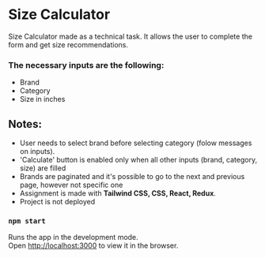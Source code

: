 # Size Calculator

Size Calculator made as a technical task. It allows the user to complete the form and get size recommendations.

### The necessary inputs are the following:

+ Brand
+ Category
+ Size in inches

## Notes:

+ User needs to select brand before selecting category (folow messages on inputs).  
+ 'Calculate' button is enabled only when all other inputs (brand, category, size) are filled
+ Brands are paginated and it's possible to go to the next and previous page, however not specific one
+ Assignment is made with **Tailwind CSS, CSS, React, Redux**. 
+ Project is not deployed

### `npm start`

Runs the app in the development mode.\
Open [http://localhost:3000](http://localhost:3000) to view it in the browser.




